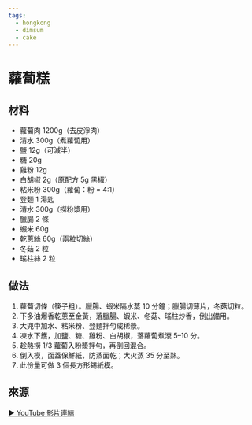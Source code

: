 ```yaml
---
tags:
  - hongkong
  - dimsum
  - cake
---
```


# 蘿蔔糕

## 材料
- 蘿蔔肉 1200g（去皮淨肉）
- 清水 300g（煮蘿蔔用）
- 鹽 12g（可減半）
- 糖 20g
- 雞粉 12g
- 白胡椒 2g（原配方 5g 黑椒）
- 粘米粉 300g（蘿蔔：粉 = 4:1）
- 登麵 1 湯匙
- 清水 300g（撈粉漿用）
- 臘腸 2 條
- 蝦米 60g
- 乾蔥絲 60g（兩粒切絲）
- 冬菇 2 粒
- 瑤柱絲 2 粒

## 做法
1. 蘿蔔切條（筷子粗）。臘腸、蝦米隔水蒸 10 分鐘；臘腸切薄片，冬菇切粒。
2. 下多油爆香乾蔥至金黃，落臘腸、蝦米、冬菇、瑤柱炒香，倒出備用。
3. 大兜中加水、粘米粉、登麵拌勻成稀漿。
4. 凍水下鑊，加鹽、糖、雞粉、白胡椒，落蘿蔔煮滾 5–10 分。
5. 趁熱撈 1/3 蘿蔔入粉漿拌勻，再倒回混合。
6. 倒入模，面蓋保鮮紙，防蒸面乾；大火蒸 35 分至熟。
7. 此份量可做 3 個長方形錫紙模。

## 來源
[▶ YouTube 影片連結](https://www.youtube.com/watch?v=G5vGI1V4PqU&t=630s)
